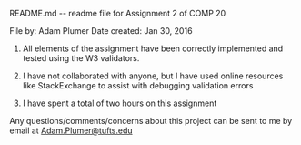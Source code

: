 README.md -- readme file for Assignment 2 of COMP 20

File by: Adam Plumer
Date created: Jan 30, 2016

1. All elements of the assignment have been correctly implemented and
   tested using the W3 validators.

2. I have not collaborated with anyone, but I have used online resources
   like StackExchange to assist with debugging validation errors

3. I have spent a total of two hours on this assignment


Any questions/comments/concerns about this project can be sent to me by email
at Adam.Plumer@tufts.edu